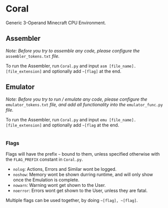 # Coral
Generic 3-Operand Minecraft CPU Environment.

## Assembler

*Note: Before you try to assemble any code, please configure the* `assembler_tokens.txt` *file.*

To run the Assembler, run `Coral.py` and input `asm [file_name].[file_extension]` and optionally add `~[flag]` at the end.

## Emulator

*Note: Before you try to run / emulate any code, please configure the* `emulator_tokens.txt` *file, and add all functionality into the* `emulator_func.py` *file.*

To run the Assembler, run `Coral.py` and input `emu [file_name].[file_extension]` and optionally add `~[flag` at the end.

#
### Flags
Flags will have the prefix `~` bound to them, unless specified otherwise with the `FLAG_PREFIX` constant in `Coral.py`.

* `nolog`: Actions, Errors and Similar wont be logged.
* `noshow`: Memory wont be shown durring runtime, and will only show once the Emulation is complete.
* `nowarn`: Warning wont get shown to the User. 
* `noerror`: Errors wont get shown to the User, unless they are fatal.

Multiple flags can be used together, by doing `~[flag], ~[flag]`. 
